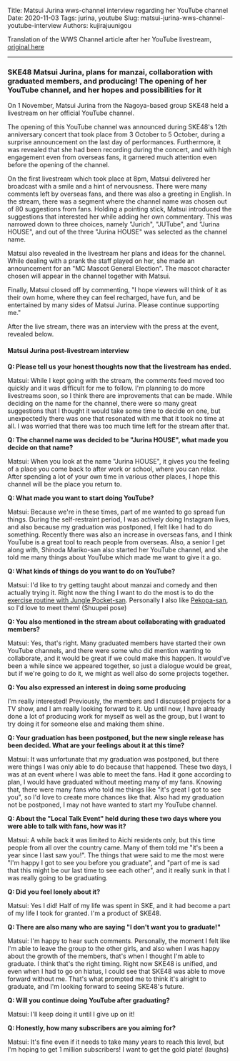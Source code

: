 Title: Matsui Jurina wws-channel interview regarding her YouTube channel
Date: 2020-11-03
Tags: jurina, youtube
Slug: matsui-jurina-wws-channel-youtube-interview
Authors: kujirajuunigou

Translation of the WWS Channel article after her YouTube livestream, [original here](http://www.wws-channel.com/girls2/234624.html?view=more)

---

### SKE48 Matsui Jurina, plans for manzai, collaboration with graduated members, and producing! The opening of her YouTube channel, and her hopes and possibilities for it

On 1 November, Matsui Jurina from the Nagoya-based group SKE48 held a livestream on her official YouTube channel.

The opening of this YouTube channel was announced during SKE48's 12th anniversary concert that took place from 3 October to 5 October, during a surprise announcement on the last day of performances. Furthermore, it was revealed that she had been recording during the concert, and with high engagement even from overseas fans, it garnered much attention even before the opening of the channel.

On the first livestream which took place at 8pm, Matsui delivered her broadcast with a smile and a hint of nervousness. There were many comments left by overseas fans, and there was also a greeting in English. In the stream, there was a segment where the channel name was chosen out of 80 suggestions from fans. Holding a pointing stick, Matsui introduced the suggestions that interested her while adding her own commentary. This was narrowed down to three choices, namely "Jurich", "JUTube", and "Jurina HOUSE", and out of the three "Jurina HOUSE" was selected as the channel name.

Matsui also revealed in the livestream her plans and ideas for the channel. While dealing with a prank the staff played on her, she made an announcement for an "MC Mascot General Election". The mascot character chosen will appear in the channel together with Matsui.

Finally, Matsui closed off by commenting, "I hope viewers will think of it as their own home, where they can feel recharged, have fun, and be entertained by many sides of Matsui Jurina. Please continue supporting me."

After the live stream, there was an interview with the press at the event, revealed below.

#### Matsui Jurina post-livestream interview

**Q: Please tell us your honest thoughts now that the livestream has ended.**

Matsui: While I kept going with the stream, the comments feed moved too quickly and it was difficult for me to follow. I'm planning to do more livestreams soon, so I think there are improvements that can be made. While deciding on the name for the channel, there were so many great suggestions that I thought it would take some time to decide on one, but unexpectedly there was one that resonated with me that it took no time at all. I was worried that there was too much time left for the stream after that.

**Q: The channel name was decided to be "Jurina HOUSE", what made you decide on that name?**

Matsui: When you look at the name "Jurina HOUSE", it gives you the feeling of a place you come back to after work or school, where you can relax. After spending a lot of your own time in various other places, I hope this channel will be the place you return to.

**Q: What made you want to start doing YouTube?**

Matsui: Because we're in these times, part of me wanted to go spread fun things. During the self-restraint period, I was actively doing Instagram lives, and also because my graduation was postponed, I felt like I had to do something. Recently there was also an increase in overseas fans, and I think YouTube is a great tool to reach people from overseas. Also, a senior I get along with, Shinoda Mariko-san also started her YouTube channel, and she told me many things about YouTube which made me want to give it a go.

**Q: What kinds of things do you want to do on YouTube?**

Matsui: I'd like to try getting taught about manzai and comedy and then actually trying it. Right now the thing I want to do the most is to do the [exercise routine with Jungle Pocket-san](https://www.youtube.com/watch?v=ZtpL14W5Of8). Personally I also like [Pekopa-san](https://www.youtube.com/watch?v=sx3omarJbBA), so I'd love to meet them! (Shuupei pose)

**Q: You also mentioned in the stream about collaborating with graduated members?**

Matsui: Yes, that's right. Many graduated members have started their own YouTube channels, and there were some who did mention wanting to collaborate, and it would be great if we could make this happen. It would've been a while since we appeared together, so just a dialogue would be great, but if we're going to do it, we might as well also do some projects together.

**Q: You also expressed an interest in doing some producing**

I'm really interested! Previously, the members and I discussed projects for a TV show, and I am really looking forward to it. Up until now, I have already done a lot of producing work for myself as well as the group, but I want to try doing it for someone else and making them shine.

**Q: Your graduation has been postponed, but the new single release has been decided. What are your feelings about it at this time?**

Matsui: It was unfortunate that my graduation was postponed, but there were things I was only able to do because that happened. These two days, I was at an event where I was able to meet the fans. Had it gone according to plan, I would have graduated without meeting many of my fans. Knowing that, there were many fans who told me things like "it's great I got to see you", so I'd love to create more chances like that. Also had my graduation not be postponed, I may not have wanted to start my YouTube channel.

**Q: About the "Local Talk Event" held during these two days where you were able to talk with fans, how was it?**

Matsui: A while back it was limited to Aichi residents only, but this time people from all over the country came. Many of them told me "it's been a year since I last saw you!". The things that were said to me the most were "I'm happy I got to see you before you graduate", and "part of me is sad that this might be our last time to see each other", and it really sunk in that I was really going to be graduating.

**Q: Did you feel lonely about it?**

Matsui: Yes I did! Half of my life was spent in SKE, and it had become a part of my life I took for granted. I'm a product of SKE48.

**Q: There are also many who are saying "I don't want you to graduate!"**

Matsui: I'm happy to hear such comments. Personally, the moment I felt like I'm able to leave the group to the other girls, and also when I was happy about the growth of the members, that's when I thought I'm able to graduate. I think that's the right timing. Right now SKE48 is unified, and even when I had to go on hiatus, I could see that SKE48 was able to move forward without me. That's what prompted me to think it's alright to graduate, and I'm looking forward to seeing SKE48's future.

**Q: Will you continue doing YouTube after graduating?**

Matsui: I'll keep doing it until I give up on it!

**Q: Honestly, how many subscribers are you aiming for?**

Matsui: It's fine even if it needs to take many years to reach this level, but I'm hoping to get 1 million subscribers! I want to get the gold plate! (laughs)

